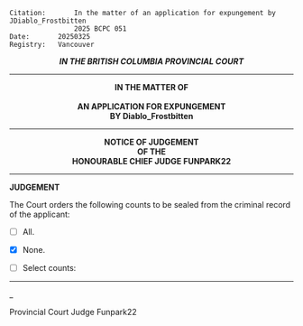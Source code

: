 	Citation:       In the matter of an application for expungement by JDiablo_Frostbitten
                	2025 BCPC 051
	Date:		20250325
	Registry:	Vancouver

<p align="center"><b><i> IN THE BRITISH COLUMBIA PROVINCIAL COURT </b></i>

---

<p align="center"><b>
				IN THE MATTER OF
<br><br>			AN APPLICATION FOR EXPUNGEMENT 
<br>                            BY Diablo_Frostbitten
<br>				

---

<p align="center">		
				NOTICE OF JUDGEMENT
<br>				OF THE
<br>				HONOURABLE CHIEF JUDGE FUNPARK22

</b>
	
---

**JUDGEMENT**

The Court orders the following counts to be sealed from the criminal record of the applicant:
- [ ] All.
- [X] None.
- [ ] Select counts:
  
	
---

_
	
Provincial Court Judge Funpark22
